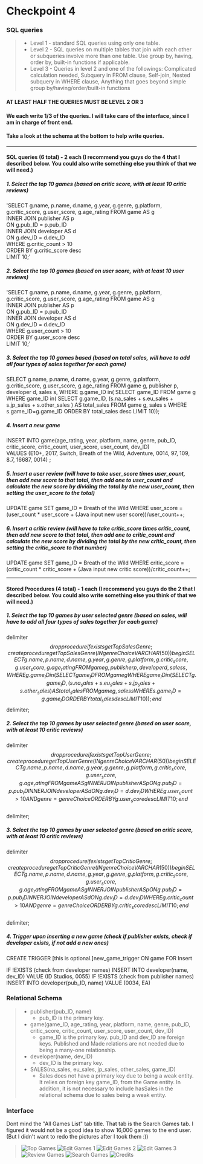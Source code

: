 # Checkpoint 4

### SQL queries
> + Level 1 - standard SQL queries using only one table.
> + Level 2 - SQL queries on multiple tables that join with each other or subqueries involve more than one table. Use group by, having, order by, built-in functions if applicable.
> + Level 3 - 
Queries in level 2 and one of the followings:
Complicated calculation needed,
Subquery in FROM clause,
Self-join,
Nested subquery in WHERE clause,
Anything that goes beyond simple group by/having/order/built-in functions

#### AT LEAST HALF THE QUERIES MUST BE LEVEL 2 OR 3
#### We each write 1/3 of the queries.  I will take care of the interface, since I am in charge of front end.
#### Take a look at the schema at the bottom to help write queries.

-----------------------------------------
#### SQL queries (6 total) - 2 each (I recommend you guys do the 4 that I described below.  You could also write something else you think of that we will need.)

##### 1. Select the top 10 games (based on *critic score*, with at least 10 critic reviews)
'SELECT g.name, p.name, d.name, g.year, g.genre, g.platform, g.critic_score, g.user_score, g.age_rating 
FROM game AS g  
INNER JOIN publisher AS p  
ON g.pub_ID = p.pub_ID  
INNER JOIN developer AS d  
ON g.dev_ID = d.dev_ID  
WHERE g.critic_count > 10  
ORDER BY g.critic_score desc  
LIMIT 10;'  

##### 2. Select the top 10 games (based on *user score*, with at least 10 user reviews)
'SELECT g.name, p.name, d.name, g.year, g.genre, g.platform, g.critic_score, g.user_score, g.age_rating 
FROM game AS g  
INNER JOIN publisher AS p  
ON g.pub_ID = p.pub_ID  
INNER JOIN developer AS d  
ON g.dev_ID = d.dev_ID  
WHERE g.user_count > 10  
ORDER BY g.user_score desc  
LIMIT 10;'  

##### 3. Select the top 10 games based (based on *total sales*, will have to add all four types of sales together for each game)
SELECT g.name, p.name, d.name, g.year, g.genre, g.platform, g.critic_score, g.user_score, g.age_rating
FROM game g, publisher p, developer d, sales s, 
WHERE g.game_ID in(
SELECT game_ID 
FROM game g 
WHERE game_ID in(
SELECT g.game_ID, (s.na_sales + s.eu_sales + s.jp_sales + s.other_sales ) AS total_sales
FROM game g, sales s
WHERE s.game_ID=g.game_ID 
ORDER BY total_sales desc
LIMIT 10));

##### 4. Insert a new game
INSERT INTO game(age_rating, year, platform, name, genre, pub_ID, critic_score, critic_count, user_score, user_count, dev_ID)  
VALUES (E10+, 2017, Switch, Breath of the Wild, Adventure, 0014, 97, 109, 8.7, 16687, 0014) ;

##### 5. Insert a user review (will have to take user_score times user_count, then add new score to that total, then add one to user_count and calculate the new score by dividing the total by the new user_count, then setting the user_score to the total)
UPDATE game
SET game_ID = Breath of the Wild
WHERE user_score = (user_count * user_score +  (Java input new user score))/user_count++; 

##### 6. Insert a critic review (will have to take critic_score times critic_count, then add new score to that total, then add one to critic_count and calculate the new score by dividing the total by the new critic_count, then setting the critic_score to that number)
UPDATE game
SET game_ID = Breath of the Wild
WHERE critic_score = (critic_count * critic_score +  (Java input new critic score))/critic_count++; 

------------------------------------
#### Stored Procedures (4 total) - 1 each (I recommend you guys do the 2 that I described below.  You could also write something else you think of that we will need.)

##### 1. Select the top 10 games by user selected genre (based on *sales*, will have to add all four types of sales together for each game)
delimiter $$
drop procedure if exists getTopSalesGenre;
create procedure getTopSalesGenre(IN genreChoice VARCHAR(50))
begin
SELECT g.name, p.name, d.name, g.year, g.genre, g.platform, g.critic_score, g.user_score, g.age_rating 
FROM game g, publisher p, developer d, sales s, 
WHERE g.game_ID in(
SELECT game_ID
FROM game g 
WHERE game_ID in(
SELECT g.game_ID, (s.na_sales + s.eu_sales + s.jp_sales + s.other_sales ) AS total_sales 
FROM game g, sales s
WHERE s.game_ID=g.game_ID 
ORDER BY total_sales desc 
LIMIT 10));
end $$ 
delimiter;

##### 2. Select the top 10 games by user selected genre (based on *user score*, with at least 10 critic reviews)
delimiter $$  
drop procedure if exists getTopUserGenre;  
create procedure getTopUserGenre(IN genreChoice VARCHAR(50))  
begin  
SELECT g.name, p.name, d.name, g.year, g.genre, g.platform, g.critic_score, g.user_score, g.age_rating  
FROM game AS g  
INNER JOIN publisher AS p  
ON g.pub_ID = p.pub_ID  
INNER JOIN developer AS d  
ON g.dev_ID = d.dev_ID  
WHERE g.user_count > 10 AND genre = genreChoice  
ORDER BY g.user_score desc  
LIMIT 10;  
end $$  
delimiter;  

##### 3. Select the top 10 games by user selected genre (based on *critic score*, with at least 10 critic reviews)
delimiter $$  
drop procedure if exists getTopCriticGenre;  
create procedure getTopCriticGenre(IN genreChoice VARCHAR(50))  
begin  
SELECT g.name, p.name, d.name, g.year, g.genre, g.platform, g.critic_score, g.user_score, g.age_rating 
FROM game AS g  
INNER JOIN publisher AS p  
ON g.pub_ID = p.pub_ID  
INNER JOIN developer AS d  
ON g.dev_ID = d.dev_ID  
WHERE g.critic_count > 10 AND genre = genreChoice 
ORDER BY g.critic_score desc  
LIMIT 10;
end $$  
delimiter; 

##### 4. Trigger upon inserting a new game (check if publisher exists, check if developer exists, if not add a new ones)
CREATE TRIGGER [this is optional.]new_game_trigger
ON game
FOR Insert

IF !EXISTS (check from developer names)
  INSERT INTO developer(name, dev_ID)
  VALUE (ID Studios, 0055)
IF !EXISTS (check from publisher names)
  INSERT INTO developer(pub_ID, name)
  VALUE (0034, EA)

### Relational Schema
> + publisher(pub_ID, name)
>   + pub_ID is the primary key.
> + game(game_ID, age_rating, year, platform, name, genre, pub_ID, critic_score, critic_count, user_score, user_count, dev_ID)
>   + game_ID is the primary key. pub_ID and dev_ID are foreign keys. Published and Made relations are not needed due to being a many-one relationship.
> + developer(name, dev_ID)
>   + dev_ID is the primary key.
> + SALES(na_sales, eu_sales, jp_sales, other_sales, game_ID)
>   + Sales does not have a primary key due to being a weak entity. It relies on foreign key game_ID, from the Game entity. In addition, it is not necessary to include hasSales in the relational schema due to sales being a weak entity.

### Interface
Dont mind the "All Games List" tab title.  That tab is the Search Games tab.  I figured it would not be a good idea to show 16,000 games to the end user.  (But I didn't want to redo the pictures after I took them :))
>![Top Games](https://github.com/uiyotp/cs-366-project/raw/master/interfacePictures/topGames.PNG "Top Games")
>![Edit Games 1](https://github.com/uiyotp/cs-366-project/raw/master/interfacePictures/editGames-1.PNG "Edit Games 1")
>![Edit Games 2](https://github.com/uiyotp/cs-366-project/raw/master/interfacePictures/editGames-2.PNG "Edit Games 2")
>![Edit Games 3](https://github.com/uiyotp/cs-366-project/raw/master/interfacePictures/editGames-3.PNG "Edit Games 3")
>![Review Games](https://github.com/uiyotp/cs-366-project/raw/master/interfacePictures/reviewGames.PNG "Review Games")
>![Search Games](https://github.com/uiyotp/cs-366-project/raw/master/interfacePictures/searchGames.PNG "Search Games")
>![Credits](https://github.com/uiyotp/cs-366-project/raw/master/interfacePictures/credits.PNG "Credits")
